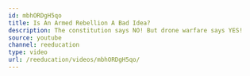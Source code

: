 ```yaml
---
id: mbhORDgH5qo
title: Is An Armed Rebellion A Bad Idea?
description: The constitution says NO! But drone warfare says YES!
source: youtube
channel: reeducation
type: video
url: /reeducation/videos/mbhORDgH5qo/
---
```

